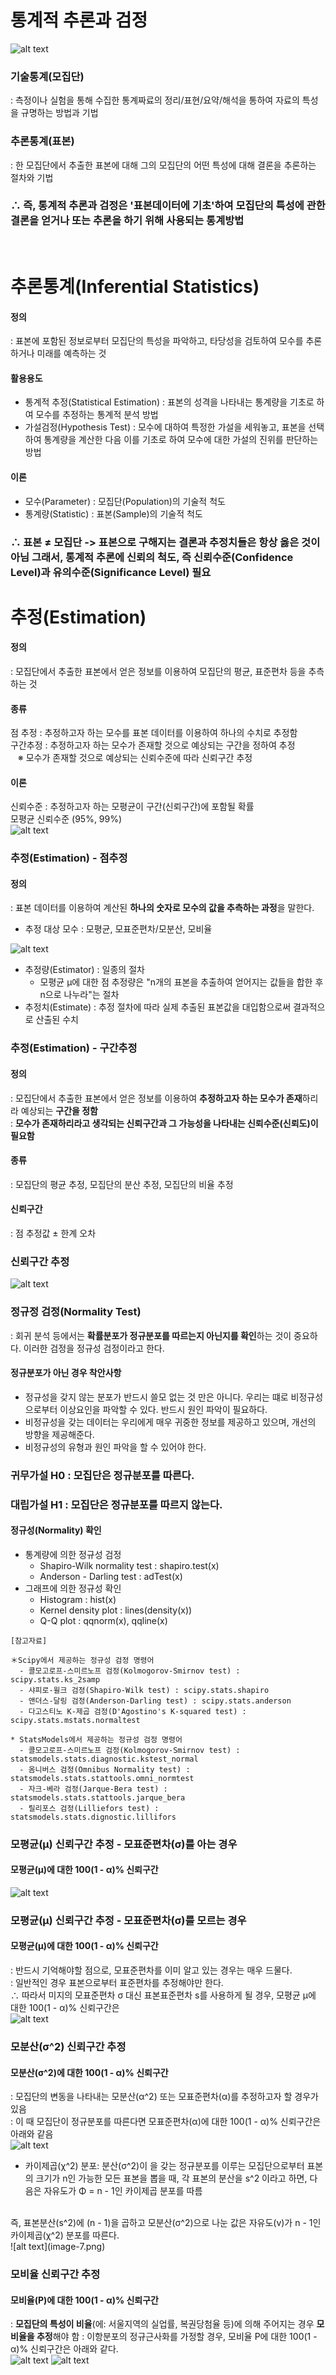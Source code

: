# 통계적 추론과 검정
![alt text](image.png)
### 기술통계(모집단)
: 측정이나 실험을 통해 수집한 통계짜료의 정리/표현/요약/해석을 통하여 자료의 특성을 규명하는 방법과 기법
### 추론통계(표본)
: 한 모집단에서 추출한 표본에 대해 그의 모집단의 어떤 특성에 대해 결론을 추론하는 절차와 기법

### ∴ 즉, 통계적 추론과 검정은 '표본데이터에 기초'하여 모집단의 특성에 관한 결론을 얻거나 또는 추론을 하기 위해 사용되는 통계방법

<br>

# 추론통계(Inferential Statistics)
#### 정의
: 표본에 포함된 정보로부터 모집단의 특성을 파악하고, 타당성을 검토하여 모수를 추론하거나 미래를 예측하는 것
#### 활용용도
- 통계적 추정(Statistical Estimation) : 표본의 성격을 나타내는 통계량을 기초로 하여 모수를 추정하는 통계적 분석 방법
- 가설검정(Hypothesis Test) : 모수에 대하여 특정한 가설을 세워놓고, 표본을 선택하여 통계량을 계산한 다음 이를 기초로 하여 모수에 대한 가설의 진위를 판단하는 방법
#### 이론
- 모수(Parameter) : 모집단(Population)의 기술적 척도
- 통계량(Statistic) : 표본(Sample)의 기술적 척도

### ∴ 표본 ≠ 모집단 -> 표본으로 구해지는 결론과 추정치들은 항상 옳은 것이 아님 그래서, 통계적 추론에 신뢰의 척도, 즉 신뢰수준(Confidence Level)과 유의수준(Significance Level) 필요

# 추정(Estimation)
#### 정의
: 모집단에서 추출한 표본에서 얻은 정보를 이용하여 모집단의 평균, 표준편차 등을 추측하는 것
#### 종류
점 추정 : 추정하고자 하는 모수를 표본 데이터를 이용하여 하나의 수치로 추정함<br>
구간추정 : 추정하고자 하는 모수가 존재할 것으로 예상되는 구간을 정하여 추정<br>
&nbsp;&nbsp;&nbsp;※ 모수가 존재할 것으로 예상되는 신뢰수준에 따라 신뢰구간 추정
#### 이론
신뢰수준 : 추정하고자 하는 모평균이 구간(신뢰구간)에 포함될 확률<br>
모평균 신뢰수준 (95%, 99%)<br>
![alt text](image-1.png)

### 추정(Estimation) - 점추정
#### 정의
: 표본 데이터를 이용하여 계산된 **하나의 숫자로 모수의 값을 추측하는 과정**을 말한다.
- 추정 대상 모수 : 모평균, 모표준편차/모분산, 모비율

![alt text](image-2.png)

- 추정량(Estimator) : 일종의 절차
  - 모평균 μ에 대한 점 추정량은 "n개의 표본을 추출하여 얻어지는 값들을 합한 후 n으로 나누라"는 절차
- 추정치(Estimate) : 추정 절차에 따라 실제 추출된 표본값을 대입함으로써 결과적으로 산출된 수치

### 추정(Estimation) - 구간추정
#### 정의
: 모집단에서 추출한 표본에서 얻은 정보를 이용하여 **추정하고자 하는 모수가 존재**하리라 예상되는 **구간을 정함**<br>
: **모수가 존재하리라고 생각되는 신뢰구간과 그 가능성을 나타내는 신뢰수준(신뢰도)이 필요함**
#### 종류
: 모집단의 평균 추정, 모집단의 분산 추정, 모집단의 비율 추정
#### 신뢰구간
: 점 추정값 ± 한계 오차

### 신뢰구간 추정
![alt text](image-3.png)

### 정규정 검정(Normality Test)
: 회귀 분석 등에서는 **확률분포가 정규분포를 따르는지 아닌지를 확인**하는 것이 중요하다. 이러한 검정을 정규성 검정이라고 한다.
#### 정규분포가 아닌 경우 착안사항
- 정규성을 갖지 않는 분포가 반드시 쓸모 없는 것 만은 아니다. 우리는 떄로 비정규성으로부터 이상요인을 파악할 수 있다. 반드시 원인 파악이 필요하다.
- 비정규성을 갖는 데이터는 우리에게 매우 귀중한 정보를 제공하고 있으며, 개선의 방향을 제공해준다.
- 비정규성의 유형과 원인 파악을 할 수 있어야 한다.

### 귀무가설 H0 : 모집단은 정규분포를 따른다.
### 대립가설 H1 : 모집단은 정규분포를 따르지 않는다.

#### 정규성(Normality) 확인
- 통계량에 의한 정규성 검정
  - Shapiro-Wilk normality test : shapiro.test(x)
  - Anderson - Darling test : adTest(x)
- 그래프에 의한 정규성 확인
  - Histogram : hist(x)
  - Kernel density plot : lines(density(x))
  - Q-Q plot : qqnorm(x), qqline(x)

```
[참고자료]

＊Scipy에서 제공하는 정규성 검정 명령어
  - 콜모고로프-스미르노프 검정(Kolmogorov-Smirnov test) : scipy.stats.ks_2samp
  - 샤피로-윌크 검정(Shapiro-Wilk test) : scipy.stats.shapiro
  - 앤더스-달링 검정(Anderson-Darling test) : scipy.stats.anderson
  - 다고스티노 K-제곱 검정(D'Agostino's K-squared test) : scipy.stats.mstats.normaltest

* StatsModels에서 제공하는 정규성 검정 명령어
  - 콜모고로프-스미르노프 검정(Kolmogorov-Smirnov test) : statsmodels.stats.diagnostic.kstest_normal
  - 옴니버스 검정(Omnibus Normality test) : statsmodels.stats.stattools.omni_normtest
  - 자크-베라 검정(Jarque-Bera test) : statsmodels.stats.stattools.jarque_bera
  - 릴리포스 검정(Lilliefors test) : statsmodels.stats.dignostic.lillifors
```

### 모평균(μ) 신뢰구간 추정 - 모표준편차(σ)를 아는 경우
#### 모평균(μ)에 대한 100(1 - α)% 신뢰구간
![alt text](image-4.png)

### 모평균(μ) 신뢰구간 추정 - 모표준편차(σ)를 모르는 경우
#### 모평균(μ)에 대한 100(1 - α)% 신뢰구간
: 반드시 기억해야할 점으로, 모표준편차를 이미 알고 있는 경우는 매우 드물다.<br>
: 일반적인 경우 표본으로부터 표준편차를 추정해야만 한다.<br>
∴ 따라서 미지의 모표준편차 σ 대신 표본표준편차 s를 사용하게 될 경우, 모평균 μ에 대한 100(1 - α)% 신뢰구간은<br>
![alt text](image-5.png)

### 모분산(σ^2) 신뢰구간 추정
#### 모분산(σ^2)에 대한 100(1 - α)% 신뢰구간
: 모집단의 변동을 나타내는 모분산(α^2) 또는 모표준편차(α)를 추정하고자 할 경우가 있음<br>
: 이 때 모집단이 정규분포를 따른다면 모표준편차(α)에 대한 100(1 - α)% 신뢰구간은 아래와 같음<br>
![alt text](image-6.png)

- 카이제곱(χ^2) 분포: 분산(σ^2)이 을 갖는 정규분포를 이루는 모집단으로부터 표본의 크기가 n인 가능한 모든 표본을 뽑을 때, 각 표본의 분산을 s^2 이라고 하면, 다음은 자유도가 Φ = n - 1인 카이제곱 분포를 따름<br>
<br>
즉, 표본분산(s^2)에 (n - 1)을 곱하고 모분산(σ^2)으로 나눈 값은 자유도(v)가 n - 1인 카이제곱(χ^2) 분포를 따른다.<br>
![alt text](image-7.png)

### 모비율 신뢰구간 추정
#### 모비율(P)에 대한 100(1 - α)% 신뢰구간
: **모집단의 특성이 비율**(에: 서울지역의 실업률, 복권당첨율 등)에 의해 주어지는 경우 **모비율을 추정**해야 함
: 이항분포의 정규근사화를 가정할 경우, 모비율 P에 대한 100(1 - α)% 신뢰구간은 아래와 같다.<br>
![alt text](image-8.png)
![alt text](image-9.png)